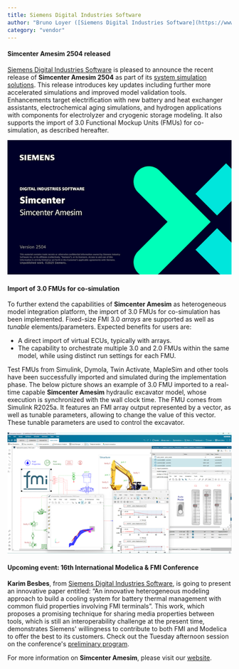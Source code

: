 ```yaml
---
title: Siemens Digital Industries Software
author: "Bruno Loyer ([Siemens Digital Industries Software](https://www.sw.siemens.com/ ))"
category: "vendor"
---
```


#### Simcenter Amesim 2504 released
[Siemens Digital Industries Software](https://www.sw.siemens.com/) is pleased to announce the recent release of **Simcenter&nbsp;Amesim&nbsp;2504** as part of its [system simulation solutions](https://blogs.sw.siemens.com/simcenter/whats-new-in-simcenter-systems-2504/). This release introduces key updates including further more accelerated simulations and improved model validation tools. Enhancements target electrification with new battery and heat exchanger assistants, electrochemical aging simulations, and hydrogen applications with components for electrolyzer and cryogenic storage modeling. It also supports the import of 3.0 Functional Mockup Units (FMUs) for co-simulation, as described hereafter.

![](amesim_banner_2504.png)

#### Import of 3.0 FMUs for co-simulation
To further extend the capabilities of **Simcenter&nbsp;Amesim** as heterogeneous model integration platform, the import of 3.0 FMUs for co-simulation has been implemented. 
Fixed-size FMI 3.0 <i>arrays</i> are supported as well as <i>tunable</i> elements/parameters. Expected benefits for users are:

* A direct import of virtual ECUs, typically with arrays.
* The capability to orchestrate multiple 3.0 and 2.0 FMUs within the same model, while using distinct run settings for each FMU.

Test FMUs from Simulink, Dymola, Twin Activate, MapleSim and other tools have been successfully imported and simulated during the implementation phase.
The below picture shows an example of 3.0 FMU imported to a real-time capable **Simcenter&nbsp;Amesim** hydraulic excavator model, whose execution is synchronized with the wall clock time.
The FMU comes from Simulink R2025a. It features an FMI array output represented by a vector, as well as tunable parameters, allowing to change the value of this vector. These tunable parameters are used to control the excavator.

![](amesim_with_imported_FMU3.png)

#### Upcoming event: 16th International Modelica & FMI Conference
**Karim Besbes**, from [Siemens Digital Industries Software](https://www.sw.siemens.com/), is going to present an innovative paper entitled: &ldquo;An innovative heterogeneous modeling approach to build a cooling system for battery thermal management with common fluid properties involving FMI terminals&rdquo;.
This work, which proposes a promising technique for sharing media properties between tools, which is still an interoperability challenge at the present time, demonstrates Siemens' willingness to contribute to both FMI and Modelica to offer the best to its customers. Check out the Tuesday afternoon session on the conference's [preliminary program](https://modelica.org/events/modelica2025/16thModelicaFMI_PrelProgram.pdf).

For more information on **Simcenter&nbsp;Amesim**, please visit our [website](https://www.plm.automation.siemens.com/global/en/products/simcenter/simcenter-amesim.html ).

